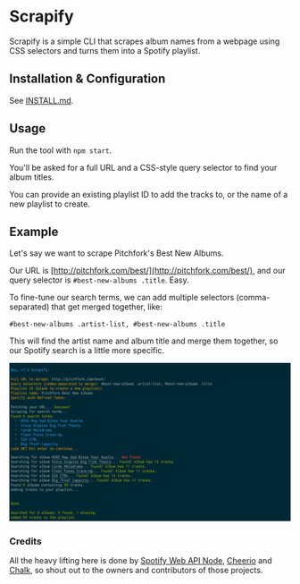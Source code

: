 # Scrapify

Scrapify is a simple CLI that scrapes album names from a webpage using CSS selectors and turns them into a Spotify playlist.


## Installation & Configuration

See [INSTALL.md](INSTALL.md).


## Usage

Run the tool with `npm start`.

You'll be asked for a full URL and a CSS-style query selector to find your album titles.

You can provide an existing playlist ID to add the tracks to, or the name of a new playlist to create.


## Example

Let's say we want to scrape Pitchfork's Best New Albums.

Our URL is [http://pitchfork.com/best/](http://pitchfork.com/best/), and our query selector is `#best-new-albums .title`. Easy.

To fine-tune our search terms, we can add multiple selectors (comma-separated) that get merged together, like:
```
#best-new-albums .artist-list, #best-new-albums .title
```
This will find the artist name and album title and merge them together, so our Spotify search is a little more specific.

![screenshot](docs/screenshot.gif)

### Credits

All the heavy lifting here is done by [Spotify Web API Node](https://github.com/thelinmichael/spotify-web-api-node), [Cheerio](https://github.com/cheeriojs/cheerio) and [Chalk](https://github.com/chalk/chalk), so shout out to the owners and contributors of those projects.

